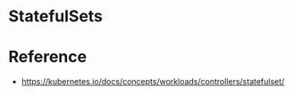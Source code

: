# StatefulSets




# Reference

* https://kubernetes.io/docs/concepts/workloads/controllers/statefulset/
